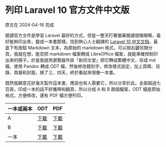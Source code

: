 # 列印 Laravel 10 官方文件中文版

原文在 2024-04-16 完成

閱讀官方文件是學習 Laravel 最好的方式，但是一整天盯著螢幕閱讀很傷眼睛，最好能夠印出來，變成一本書那樣。找到熱心人士翻譯的 [Laravel 10 中文文档](https://learnku.com/docs/laravel/10.x)，最底下有按鈕 Markdown 文本，為原始的 markdown 格式，可以按右鍵另開分頁，我就在想，能否把 markdown 檔案轉成 LibreOffice 檔案，就能準確控制印出來的樣子。於是我就用瀏覽器外掛「新同文堂」把它轉成繁體中文，存成 md 檔，使用 Pandoc 轉成 ODT 檔，然後修改錯別字，修改樣式設定，加上頁碼、目錄、頁眉和封面，搞了三、四天，終於看起來很像一本書。

既然我願意花好幾天製作這本書，應該也有人需要它，所以分享於此。全部超過七百頁，印成一本的話不好攜帶和翻頁，所以分成 A 和 B 兩個檔案，ODT 檔是原始格式，方便修改，還有 PDF 檔方便列印。

| 一本或兩本 | ODT                                      | PDF                                      |
| ----- | ---------------------------------------- | ---------------------------------------- |
| A     | [下載](../files/Laravel-10-zh-tw-v2-A.odt) | [下載](../files/Laravel-10-zh-tw-v2-A.pdf) |
| B     | [下載](../files/Laravel-10-zh-tw-v2-B.odt) | [下載](../files/Laravel-10-zh-tw-v2-B.pdf) |
| 一本    | [下載](../files/Laravel-10-zh-tw-v2.odt)   | [下載](../files/Laravel-10-zh-tw-v2.pdf)   |

